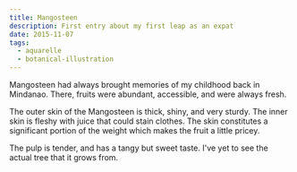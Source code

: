 ```yaml
---
title: Mangosteen
description: First entry about my first leap as an expat
date: 2015-11-07
tags:
  - aquarelle
  - botanical-illustration
---
```


Mangosteen had always brought memories of my childhood back in Mindanao. There, fruits were abundant, accessible, and were always fresh.

The outer skin of the Mangosteen is thick, shiny, and very sturdy. The inner skin is fleshy with juice that could stain clothes. The skin constitutes a significant portion of the weight which makes the fruit a little pricey.

The pulp is tender, and has a tangy but sweet taste. I've yet to see the actual tree that it grows from.